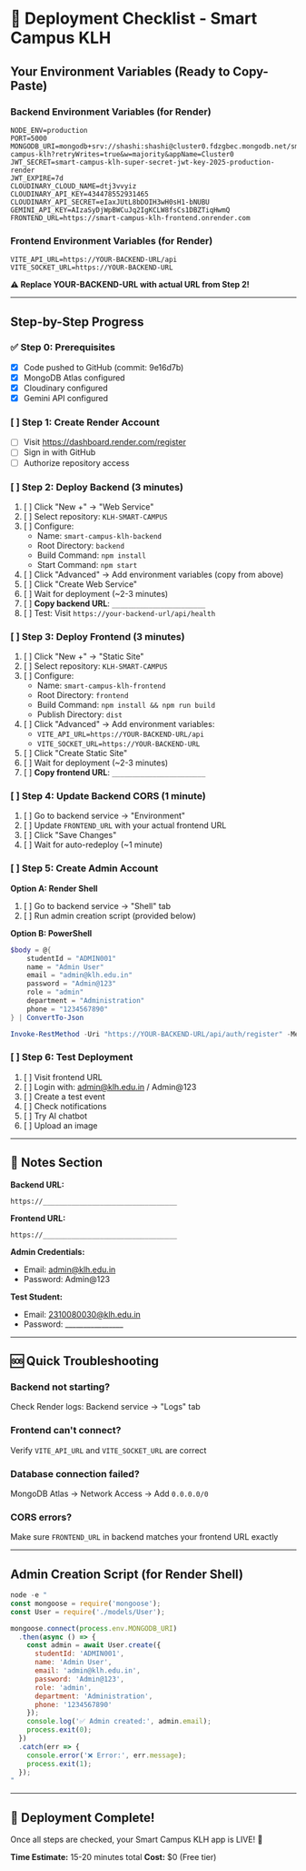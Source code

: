 # 🚀 Deployment Checklist - Smart Campus KLH

## Your Environment Variables (Ready to Copy-Paste)

### Backend Environment Variables (for Render)
```
NODE_ENV=production
PORT=5000
MONGODB_URI=mongodb+srv://shashi:shashi@cluster0.fdzgbec.mongodb.net/smart-campus-klh?retryWrites=true&w=majority&appName=Cluster0
JWT_SECRET=smart-campus-klh-super-secret-jwt-key-2025-production-render
JWT_EXPIRE=7d
CLOUDINARY_CLOUD_NAME=dtj3vvyiz
CLOUDINARY_API_KEY=434478552931465
CLOUDINARY_API_SECRET=eIaxJUtL8bDOIH3wH0sH1-bNUBU
GEMINI_API_KEY=AIzaSyDjWpBWCuJq2IgKCLW8fsCs1DBZTiqHwmQ
FRONTEND_URL=https://smart-campus-klh-frontend.onrender.com
```

### Frontend Environment Variables (for Render)
```
VITE_API_URL=https://YOUR-BACKEND-URL/api
VITE_SOCKET_URL=https://YOUR-BACKEND-URL
```
**⚠️ Replace YOUR-BACKEND-URL with actual URL from Step 2!**

---

## Step-by-Step Progress

### ✅ Step 0: Prerequisites
- [x] Code pushed to GitHub (commit: 9e16d7b)
- [x] MongoDB Atlas configured
- [x] Cloudinary configured
- [x] Gemini API configured

### [ ] Step 1: Create Render Account
- [ ] Visit https://dashboard.render.com/register
- [ ] Sign in with GitHub
- [ ] Authorize repository access

### [ ] Step 2: Deploy Backend (3 minutes)
1. [ ] Click "New +" → "Web Service"
2. [ ] Select repository: `KLH-SMART-CAMPUS`
3. [ ] Configure:
   - Name: `smart-campus-klh-backend`
   - Root Directory: `backend`
   - Build Command: `npm install`
   - Start Command: `npm start`
4. [ ] Click "Advanced" → Add environment variables (copy from above)
5. [ ] Click "Create Web Service"
6. [ ] Wait for deployment (~2-3 minutes)
7. [ ] **Copy backend URL**: `_______________________`
8. [ ] Test: Visit `https://your-backend-url/api/health`

### [ ] Step 3: Deploy Frontend (3 minutes)
1. [ ] Click "New +" → "Static Site"
2. [ ] Select repository: `KLH-SMART-CAMPUS`
3. [ ] Configure:
   - Name: `smart-campus-klh-frontend`
   - Root Directory: `frontend`
   - Build Command: `npm install && npm run build`
   - Publish Directory: `dist`
4. [ ] Click "Advanced" → Add environment variables:
   - `VITE_API_URL=https://YOUR-BACKEND-URL/api`
   - `VITE_SOCKET_URL=https://YOUR-BACKEND-URL`
5. [ ] Click "Create Static Site"
6. [ ] Wait for deployment (~2-3 minutes)
7. [ ] **Copy frontend URL**: `_______________________`

### [ ] Step 4: Update Backend CORS (1 minute)
1. [ ] Go to backend service → "Environment"
2. [ ] Update `FRONTEND_URL` with your actual frontend URL
3. [ ] Click "Save Changes"
4. [ ] Wait for auto-redeploy (~1 minute)

### [ ] Step 5: Create Admin Account
**Option A: Render Shell**
1. [ ] Go to backend service → "Shell" tab
2. [ ] Run admin creation script (provided below)

**Option B: PowerShell**
```powershell
$body = @{
    studentId = "ADMIN001"
    name = "Admin User"
    email = "admin@klh.edu.in"
    password = "Admin@123"
    role = "admin"
    department = "Administration"
    phone = "1234567890"
} | ConvertTo-Json

Invoke-RestMethod -Uri "https://YOUR-BACKEND-URL/api/auth/register" -Method POST -Body $body -ContentType "application/json"
```

### [ ] Step 6: Test Deployment
1. [ ] Visit frontend URL
2. [ ] Login with: admin@klh.edu.in / Admin@123
3. [ ] Create a test event
4. [ ] Check notifications
5. [ ] Try AI chatbot
6. [ ] Upload an image

---

## 📝 Notes Section

**Backend URL:**
```
https://_________________________________
```

**Frontend URL:**
```
https://_________________________________
```

**Admin Credentials:**
- Email: admin@klh.edu.in
- Password: Admin@123

**Test Student:**
- Email: 2310080030@klh.edu.in
- Password: ________________

---

## 🆘 Quick Troubleshooting

### Backend not starting?
Check Render logs: Backend service → "Logs" tab

### Frontend can't connect?
Verify `VITE_API_URL` and `VITE_SOCKET_URL` are correct

### Database connection failed?
MongoDB Atlas → Network Access → Add `0.0.0.0/0`

### CORS errors?
Make sure `FRONTEND_URL` in backend matches your frontend URL exactly

---

## Admin Creation Script (for Render Shell)

```javascript
node -e "
const mongoose = require('mongoose');
const User = require('./models/User');

mongoose.connect(process.env.MONGODB_URI)
  .then(async () => {
    const admin = await User.create({
      studentId: 'ADMIN001',
      name: 'Admin User',
      email: 'admin@klh.edu.in',
      password: 'Admin@123',
      role: 'admin',
      department: 'Administration',
      phone: '1234567890'
    });
    console.log('✅ Admin created:', admin.email);
    process.exit(0);
  })
  .catch(err => {
    console.error('❌ Error:', err.message);
    process.exit(1);
  });
"
```

---

## 🎉 Deployment Complete!

Once all steps are checked, your Smart Campus KLH app is LIVE! 🚀

**Time Estimate:** 15-20 minutes total
**Cost:** $0 (Free tier)
